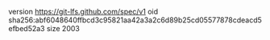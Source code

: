 version https://git-lfs.github.com/spec/v1
oid sha256:abf6048640ffbcd3c95821aa42a3a2c6d89b25cd05577878cdeacd5efbed52a3
size 2003
